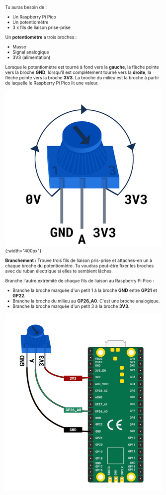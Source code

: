 Tu auras besoin de :

+ Un Raspberry Pi Pico
+ Un potentiomètre
+ 3 x fils de liaison prise-prise

Un **potentiomètre** a trois broches :
- Masse
- Signal analogique
- 3V3 (alimentation)

Lorsque le potentiomètre est tourné à fond vers la **gauche**, la flèche pointe vers la broche **GND**, lorsqu'il est complètement tourné vers la **droite**, la flèche pointe vers la broche **3V3**. La broche du milieu est la broche à partir de laquelle le Raspberry Pi Pico lit une valeur.

![Une illustration d'un potentiomètre.](images/potentiometer-illustration.png){:width="400px"}

**Branchement :** Trouve trois fils de liaison pris-prise et attaches-en un à chaque broche du potentiomètre. Tu voudras peut-être fixer les broches avec du ruban électrique si elles te semblent lâches.

Branche l'autre extrémité de chaque fils de liaison au Raspberry Pi Pico :

+ Branche la broche marquée d'un petit 1 à la broche **GND** entre **GP21** et **GP22**.
+ Branche la broche du milieu au **GP26_A0**. C'est une broche analogique.
+ Branche la broche marquée d'un petit 3 à la broche **3V3**.

![Un potentiomètre relié à un Raspberry Pi Pico.](images/pot-diagram.png)